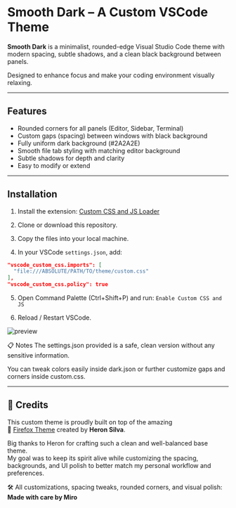 # Smooth Dark – A Custom VSCode Theme

**Smooth Dark** is a minimalist, rounded-edge Visual Studio Code theme with modern spacing, subtle shadows, and a clean black background between panels.

Designed to enhance focus and make your coding environment visually relaxing.

---

## Features

- Rounded corners for all panels (Editor, Sidebar, Terminal)
- Custom gaps (spacing) between windows with black background
- Fully uniform dark background (#2A2A2E)
- Smooth file tab styling with matching editor background
- Subtle shadows for depth and clarity
- Easy to modify or extend

---

## Installation

1. Install the extension: [Custom CSS and JS Loader](https://marketplace.visualstudio.com/items?itemName=be5invis.vscode-custom-css)

2. Clone or download this repository.

3. Copy the files into your local machine.

4. In your VSCode `settings.json`, add:

```json
"vscode_custom_css.imports": [
  "file:///ABSOLUTE/PATH/TO/theme/custom.css"
],
"vscode_custom_css.policy": true
```

5. Open Command Palette (Ctrl+Shift+P) and run:
`Enable Custom CSS and JS`

6. Reload / Restart VSCode.

![preview](https://github.com/user-attachments/assets/88e752ce-86c6-4aad-b30c-4dffabf2412d)

📋 Notes
The settings.json provided is a safe, clean version without any sensitive information.

You can tweak colors easily inside dark.json or further customize gaps and corners inside custom.css.

---

## 🙏 Credits

This custom theme is proudly built on top of the amazing  
🎨 [Firefox Theme](https://marketplace.visualstudio.com/items?itemName=Heron.firefox-devtools-theme) created by **Heron Silva**.

Big thanks to Heron for crafting such a clean and well-balanced base theme.  
My goal was to keep its spirit alive while customizing the spacing, backgrounds, and UI polish to better match my personal workflow and preferences.

🛠 All customizations, spacing tweaks, rounded corners, and visual polish:  
**Made with care by Miro**



